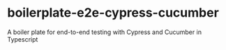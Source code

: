 # boilerplate-e2e-cypress-cucumber
A boiler plate for end-to-end testing with Cypress and Cucumber in Typescript
